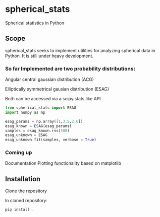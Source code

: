 # spherical_stats
Spherical statistics in Python

## Scope
spherical_stats seeks to implement utilities for analyzing spherical data in Python. It is still under heavy development. 

### So far Implemented are two probability distributions:
Angular central gaussian distribution (ACG)

Elliptically symmetrical gausian distribution (ESAG)

Both can be accessed via a scipy.stats like API

```python
from spherical_stats import ESAG
import numpy as np

esag_params = np.array([1,3,5,2,6])
esag_known = ESAG(esag_params)
samples = esag_known.rvs(500)
esag_unknown = ESAG
esag_unknown.fit(samples, verbose = True)
```

### Coming up
Documentation
Plotting functionality based on matplotlib

## Installation
Clone the repository

In cloned repository: 
```python
pip install .
```
